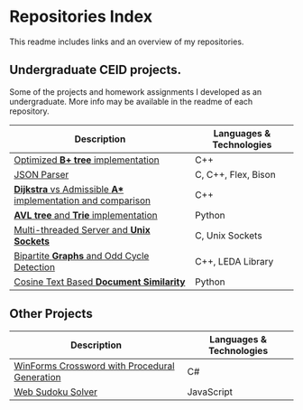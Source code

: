 # Repositories Index

This readme includes links and an overview of my repositories.


## Undergraduate CEID projects.
Some of the projects and homework assignments I developed as an undergraduate.
More info may be available in the readme of each repository.

| Description  | Languages & Technologies |
| ------------- | ------------- |
| [Optimized **B+ tree** implementation](https://github.com/katagis/ceid-alg-eng-final)| C++ |
| [JSON Parser](https://github.com/katagis/ceid-json-parsing) | C, C++, Flex, Bison |
| [**Dijkstra** vs Admissible **A\*** implementation and comparison](https://github.com/katagis/ceid-json-parsing) | C++ |
| [**AVL tree** and **Trie** implementation](https://github.com/katagis/ceid-data-structures) | Python |
| [Multi-threaded Server and **Unix Sockets**](https://github.com/katagis/ceid-networking-c) | C, Unix Sockets |
| [Bipartite **Graphs** and Odd Cycle Detection](https://github.com/katagis/ceid-alg-eng-1) | C++, LEDA Library |
| [Cosine Text Based **Document Similarity**](https://github.com/katagis/ceid-ag-optional) | Python |


## Other Projects

| Description  | Languages & Technologies |
| ------------- | ------------- |
| [WinForms Crossword with Procedural Generation](https://github.com/katagis/win-crossword)| C# |
| [Web Sudoku Solver](https://github.com/katagis/sudoku-solver)| JavaScript |
